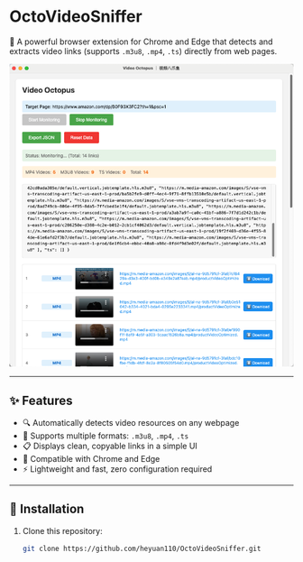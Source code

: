 # OctoVideoSniffer

🦑 A powerful browser extension for Chrome and Edge that detects and extracts video links (supports `.m3u8`, `.mp4`, `.ts`) directly from web pages.

![Demo Screenshot](./demo.png)

---

## ✨ Features

- 🔍 Automatically detects video resources on any webpage
- 🧠 Supports multiple formats: `.m3u8`, `.mp4`, `.ts`
- 📋 Displays clean, copyable links in a simple UI
- 🧩 Compatible with Chrome and Edge
- ⚡ Lightweight and fast, zero configuration required

---


## 🚀 Installation

1. Clone this repository:
   ```bash
   git clone https://github.com/heyuan110/OctoVideoSniffer.git
